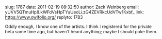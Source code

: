 slug:    1787
date:    2011-02-19 08:32:50
author:  Zack Weinberg
email:   yUVV5QTmuHp8.kWFdVsHpTYuUeoLi.zG4ZEVRkcUdVTw1Kxbf_
link:     https://www.owlfolio.org/
replyto: 1783

Oddly enough, I know one of the artists.  I think I registered for the
private beta some time ago, but haven't heard anything; maybe I should
poke them.
